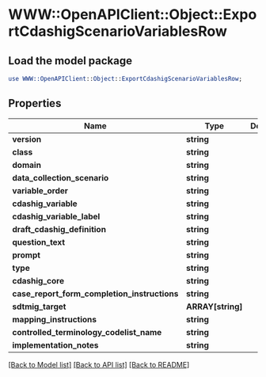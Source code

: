 # WWW::OpenAPIClient::Object::ExportCdashigScenarioVariablesRow

## Load the model package
```perl
use WWW::OpenAPIClient::Object::ExportCdashigScenarioVariablesRow;
```

## Properties
Name | Type | Description | Notes
------------ | ------------- | ------------- | -------------
**version** | **string** |  | [optional] 
**class** | **string** |  | [optional] 
**domain** | **string** |  | [optional] 
**data_collection_scenario** | **string** |  | [optional] 
**variable_order** | **string** |  | [optional] 
**cdashig_variable** | **string** |  | [optional] 
**cdashig_variable_label** | **string** |  | [optional] 
**draft_cdashig_definition** | **string** |  | [optional] 
**question_text** | **string** |  | [optional] 
**prompt** | **string** |  | [optional] 
**type** | **string** |  | [optional] 
**cdashig_core** | **string** |  | [optional] 
**case_report_form_completion_instructions** | **string** |  | [optional] 
**sdtmig_target** | **ARRAY[string]** |  | [optional] 
**mapping_instructions** | **string** |  | [optional] 
**controlled_terminology_codelist_name** | **string** |  | [optional] 
**implementation_notes** | **string** |  | [optional] 

[[Back to Model list]](../README.md#documentation-for-models) [[Back to API list]](../README.md#documentation-for-api-endpoints) [[Back to README]](../README.md)


